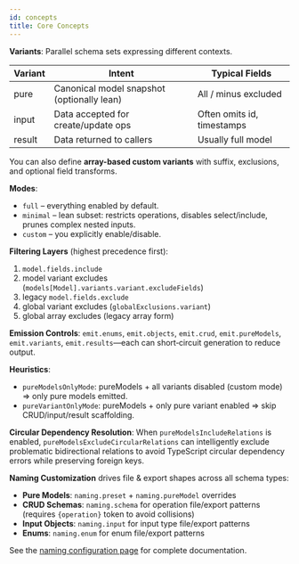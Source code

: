 ```yaml
---
id: concepts
title: Core Concepts
---
```


**Variants**: Parallel schema sets expressing different contexts.

| Variant | Intent                                     | Typical Fields             |
| ------- | ------------------------------------------ | -------------------------- |
| pure    | Canonical model snapshot (optionally lean) | All / minus excluded       |
| input   | Data accepted for create/update ops        | Often omits id, timestamps |
| result  | Data returned to callers                   | Usually full model         |

You can also define **array-based custom variants** with suffix, exclusions, and optional field transforms.

**Modes**:

- `full` – everything enabled by default.
- `minimal` – lean subset: restricts operations, disables select/include, prunes complex nested inputs.
- `custom` – you explicitly enable/disable.

**Filtering Layers** (highest precedence first):

1. `model.fields.include`
2. model variant excludes (`models[Model].variants.variant.excludeFields`)
3. legacy `model.fields.exclude`
4. global variant excludes (`globalExclusions.variant`)
5. global array excludes (legacy array form)

**Emission Controls**: `emit.enums`, `emit.objects`, `emit.crud`, `emit.pureModels`, `emit.variants`, `emit.results`—each can short‑circuit generation to reduce output.

**Heuristics**:

- `pureModelsOnlyMode`: pureModels + all variants disabled (custom mode) ⇒ only pure models emitted.
- `pureVariantOnlyMode`: pureModels + only pure variant enabled ⇒ skip CRUD/input/result scaffolding.

**Circular Dependency Resolution**: When `pureModelsIncludeRelations` is enabled, `pureModelsExcludeCircularRelations` can intelligently exclude problematic bidirectional relations to avoid TypeScript circular dependency errors while preserving foreign keys.

**Naming Customization** drives file & export shapes across all schema types:
- **Pure Models**: `naming.preset` + `naming.pureModel` overrides
- **CRUD Schemas**: `naming.schema` for operation file/export patterns (requires `{operation}` token to avoid collisions)
- **Input Objects**: `naming.input` for input type file/export patterns
- **Enums**: `naming.enum` for enum file/export patterns

See the [naming configuration page](/docs/config/naming) for complete documentation.
